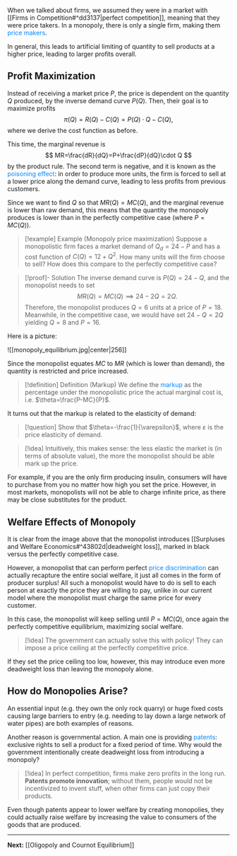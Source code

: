 When we talked about firms, we assumed they were in a market with [[Firms in Competition#^dd3137|perfect competition]], meaning that they were price takers. In a monopoly, there is only a single firm, making them <span style="color:#0088ff">price makers</span>.

In general, this leads to artificial limiting of quantity to sell products at a higher price, leading to larger profits overall.
## Profit Maximization

Instead of receiving a market price $P$, the price is dependent on the quantity $Q$ produced, by the inverse demand curve $P(Q)$. Then, their goal is to maximize profits
$$
\pi(Q)=R(Q)-C(Q)=P(Q)\cdot Q-C(Q),
$$
where we derive the cost function as before.

This time, the marginal revenue is
$$
MR=\frac{dR}{dQ}=P+\frac{dP}{dQ}\cdot Q
$$
by the product rule. The second term is negative, and it is known as the <span style="color:#0088ff">poisoning effect</span>: in order to produce more units, the firm is forced to sell at a lower price along the demand curve, leading to less profits from previous customers.

Since we want to find $Q$ so that $MR(Q)=MC(Q)$, and the marginal revenue is lower than raw demand, this means that the quantity the monopoly produces is lower than in the perfectly competitive case (where $P=MC(Q)$).

> [!example] Example (Monopoly price maximization)
> Suppose a monopolistic firm faces a market demand of $Q_{d}=24-P$ and has a cost function of $C(Q)=12+Q^{2}$. How many units will the firm choose to sell? How does this compare to the perfectly competitive case?

> [!proof]- Solution
> The inverse demand curve is $P(Q)=24-Q$, and the monopolist needs to set
> $$
> MR(Q)=MC(Q)\implies 24-2Q=2Q.
> $$
> Therefore, the monopolist produces $Q=6$ units at a price of $P=18$. Meanwhile, in the competitive case, we would have set $24-Q=2Q$ yielding $Q=8$ and $P=16$.

Here is a picture:

![[monopoly_equilibrium.jpg|center|256]]

Since the monopolist equates $MC$ to $MR$ (which is lower than demand), the quantity is restricted and price increased.

> [!definition] Definition (Markup)
> We define the <span style="color:#0088ff">markup</span> as the percentage under the monopolistic price the actual marginal cost is, i.e. $\theta=\frac{P-MC}{P}$.

It turns out that the markup is related to the elasticity of demand:

> [!question]
> Show that $\theta=-\frac{1}{\varepsilon}$, where $\varepsilon$ is the price elasticity of demand.

> [!idea]
> Intuitively, this makes sense: the less elastic the market is (in terms of absolute value), the more the monopolist should be able mark up the price.

For example, if you are the only firm producing insulin, consumers will have to purchase from you no matter how high you set the price. However, in most markets, monopolists will not be able to charge infinite price, as there may be close substitutes for the product.

## Welfare Effects of Monopoly

It is clear from the image above that the monopolist introduces [[Surpluses and Welfare Economics#^43802d|deadweight loss]], marked in black versus the perfectly competitive case.

However, a monopolist that can perform perfect <span style="color:#0088ff">price discrimination</span> can actually recapture the entire social welfare, it just all comes in the form of producer surplus! All such a monopolist would have to do is sell to each person at exactly the price they are willing to pay, unlike in our current model where the monopolist must charge the same price for every customer.

In this case, the monopolist will keep selling until $P=MC(Q)$, once again the perfectly competitive equilibrium, maximizing social welfare.

> [!idea]
> The government can actually solve this with policy! They can impose a price ceiling at the perfectly competitive price.

If they set the price ceiling too low, however, this may introduce even more deadweight loss than leaving the monopoly alone.
## How do Monopolies Arise?

An essential input (e.g. they own the only rock quarry) or huge fixed costs causing large barriers to entry (e.g. needing to lay down a large network of water pipes) are both examples of reasons.

Another reason is governmental action. A main one is providing <span style="color:#0088ff">patents</span>: exclusive rights to sell a product for a fixed period of time. Why would the government intentionally create deadweight loss from introducing a monopoly?

> [!idea]
> In perfect competition, firms make zero profits in the long run. **Patents promote innovation**; without them, people would not be incentivized to invent stuff, when other firms can just copy their products.

Even though patents appear to lower welfare by creating monopolies, they could actually raise welfare by increasing the value to consumers of the goods that are produced.

---

**Next:** [[Oligopoly and Cournot Equilibrium]]